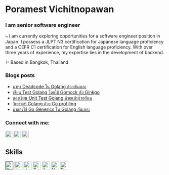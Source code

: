 # Poramest Vichitnopawan

### I am senior software engineer

⤷ I am currently exploring opportunities for a software engineer position in Japan. I possess a JLPT N3 certification for Japanese language proficiency and a CEFR C1 certification for English language proficiency. With over three years of experience, my expertise lies in the development of backend.

⚐ Based in Bangkok, Thailand

### Blogs posts
<!-- BLOG-POST-LIST:START -->
- [มาหา Deadcode ใน Golang ด้วยกันเถอะ](https://developers.ascendcorp.com/%E0%B8%A1%E0%B8%B2%E0%B8%AB%E0%B8%B2-deadcode-%E0%B9%83%E0%B8%99-golang-%E0%B8%94%E0%B9%89%E0%B8%A7%E0%B8%A2%E0%B8%81%E0%B8%B1%E0%B8%99%E0%B9%80%E0%B8%96%E0%B8%AD%E0%B8%B0-b93657546ace?source=rss-a368d2d69b7f------2)
- [เขียน Test Golang โดยใช้ Gomock กับ Ginkgo](https://developers.ascendcorp.com/%E0%B9%80%E0%B8%82%E0%B8%B5%E0%B8%A2%E0%B8%99-test-golang-%E0%B9%82%E0%B8%94%E0%B8%A2%E0%B9%83%E0%B8%8A%E0%B9%89-gomock-%E0%B8%81%E0%B8%B1%E0%B8%9A-ginkgo-d0d9b25beca?source=rss-a368d2d69b7f------2)
- [ลองเขียน Unit Test Golang ด้วยแปะก๊วยกันดู](https://developers.ascendcorp.com/%E0%B8%A5%E0%B8%AD%E0%B8%87-unit-test-golang-%E0%B8%94%E0%B9%89%E0%B8%A7%E0%B8%A2%E0%B9%81%E0%B8%9B%E0%B8%B0%E0%B8%81%E0%B9%8A%E0%B8%A7%E0%B8%A2%E0%B8%81%E0%B8%B1%E0%B8%99%E0%B8%94%E0%B8%B9-4fab90f80b3c?source=rss-a368d2d69b7f------2)
- [วิเคราะห์ Golang ด้วย Go profiling](https://developers.ascendcorp.com/%E0%B8%A7%E0%B8%B4%E0%B9%80%E0%B8%84%E0%B8%A3%E0%B8%B2%E0%B8%B0%E0%B8%AB%E0%B9%8C-golang-%E0%B8%94%E0%B9%89%E0%B8%A7%E0%B8%A2-go-profiling-f97a1fba15ab?source=rss-a368d2d69b7f------2)
- [มาลองใช้ Go Generics ใน Golang กันเถอะ](https://developers.ascendcorp.com/%E0%B8%A1%E0%B8%B2%E0%B8%A5%E0%B8%AD%E0%B8%87%E0%B9%83%E0%B8%8A%E0%B9%89-go-generics-%E0%B9%83%E0%B8%99-golang-%E0%B8%81%E0%B8%B1%E0%B8%99%E0%B9%80%E0%B8%96%E0%B8%AD%E0%B8%B0-b931f2f426aa?source=rss-a368d2d69b7f------2)
<!-- BLOG-POST-LIST:END -->

<h3 align="left">Connect with me:</h3>
<p align="left">
<a aligh="left" href="https://linkedin.com/in/poramest-vichitnopawan-8745851a1" target="_blank" rel="noreferrer noopener"><img src="https://raw.githubusercontent.com/0xShapeShifter/readme-md/master/public/images/socials/linkedin.svg" alt="LinkedIn" width="22" height="22" /></a>
<a href="https://medium.com/@tridentmark" target="blank"><img src="https://raw.githubusercontent.com/rahuldkjain/github-profile-readme-generator/master/src/images/icons/Social/medium.svg" alt="@tridentmark" width="22" height="22" /></a>
<a aligh="left" href="https://markporamest.github.io/portfolio" target="_blank" rel="noreferrer noopener"><img src="https://raw.githubusercontent.com/0xShapeShifter/readme-md/master/public/images/socials/globe.svg" alt="Website" width="22" height="22" /></a>
</p>

## Skills

<a href="" target="_blank" rel="noreferrer noopener"><img src="https://raw.githubusercontent.com/0xShapeShifter/readme-md/master/public/images/skills/core/go.svg" alt="Go" width="25" height="25" /></a> <a href="https://www.java.com" target="_blank" rel="noreferrer noopener"><img src="https://raw.githubusercontent.com/0xShapeShifter/readme-md/master/public/images/skills/core/java.svg" alt="Java" width="25" height="25" /></a> <a href="https://www.javascript.com" target="_blank" rel="noreferrer noopener"><img src="https://raw.githubusercontent.com/0xShapeShifter/readme-md/master/public/images/skills/core/javascript.svg" alt="JavaScript" width="25" height="25" /></a> <a href="https://www.typescriptlang.org" target="_blank" rel="noreferrer noopener"><img src="https://raw.githubusercontent.com/0xShapeShifter/readme-md/master/public/images/skills/core/typescript.svg" alt="Typescript" width="25" height="25" /></a>
<a href="http://astro.build" target="_blank" rel="noreferrer noopener"><img src="https://raw.githubusercontent.com/0xShapeShifter/readme-md/master/public/images/skills/frontend/astro.svg" alt="Astro" width="25" height="25" /></a>
<a href="https://nodejs.org" target="_blank" rel="noreferrer noopener"><img src="https://raw.githubusercontent.com/0xShapeShifter/readme-md/master/public/images/skills/backend/nodejs.svg" alt="NodeJS" width="25" height="25" /></a> <a href="https://www.postgresql.org" target="_blank" rel="noreferrer noopener"><img src="https://raw.githubusercontent.com/0xShapeShifter/readme-md/master/public/images/skills/backend/postgresql.svg" alt="PostgreSQL" width="25" height="25" /></a>
